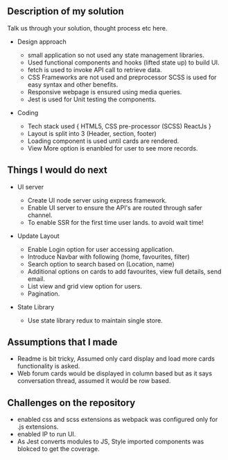 ## Description of my solution

Talk us through your solution, thought process etc here.

- Design approach 
    - small application so not used any state management libraries.
    - Used functional components and hooks (lifted state up) to build UI.
    - fetch is used to invoke API call to retrieve data.
    - CSS Frameworks are not used and preprocessor SCSS is used for easy syntax and other benefits.
    - Responsive webpage is ensured using media queries.
    - Jest is used for Unit testing the components.

- Coding
    - Tech stack used { HTML5, CSS pre-processor (SCSS) ReactJs }
    - Layout is split into 3 (Header, section, footer)
    - Loading component is used until cards are rendered.
    - View More option is enanbled for user to see more records.

## Things I would do next

- UI server
    - Create UI node server using express framework.
    - Enable UI server to ensure the API's are routed through safer channel.
    - To enable SSR for the first time user lands. to avoid wait time!

- Update Layout
    - Enable Login option for user accessing application.
    - Introduce Navbar  with following (home, favourites, filter)
    - Search option to search based on (Location, name)
    - Additional options on cards to add favourites, view full details, send email.
    - List view and grid view option for users.
    - Pagination.

- State Library
    - Use state library redux to maintain single store.


## Assumptions that I made

- Readme is bit tricky, Assumed only card display and load more cards functionality is asked.
- Web forum cards would be displayed in column based but as it says conversation thread, assumed it would be row based.

## Challenges on the repository

- enabled css and scss extensions as webpack was configured only for .js extensions.
- enabled IP to run UI.
- As Jest converts modules to JS, Style imported components was blokced to get the coverage.

